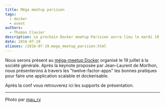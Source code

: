 ```yaml
---
title: Méga meetup parisien
tags:
  - docker
  - event
authors:
  - Thomas Clavier
description: Le prochain Docker meetup Parisien aurra lieu le mardi 19 juillet.
date: 2016-07-19
aliases: /2016-07-19.mega_meetup_parisien.html
---
```


Nous serons présent au [méga-meetup Docker](http://www.meetup.com/fr-FR/Docker-Paris/events/232467995/) organisé le 19 juillet à la société générale. 
Après la keynote proposée par Jean-Laurent de Morlhon, nous présenterons à travers les "twelve-factor-apps" les bonnes pratiques pour faire une application scalable et dockerisable. 

Après la conf vous retrouverez ici les supports de présentation.

---
Photo par [mau_ry](https://www.flickr.com/photos/mau_igaly/3285533522)
